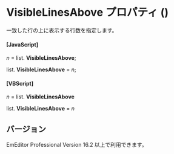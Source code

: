 # VisibleLinesAbove プロパティ ()

一致した行の上に表示する行数を指定します。

#### \[JavaScript\]

_n_ = list. **VisibleLinesAbove**;

list. **VisibleLinesAbove** = _n_;

#### \[VBScript\]

_n_ = list. **VisibleLinesAbove**

list. **VisibleLinesAbove** = _n_

## バージョン

EmEditor Professional Version 16.2 以上で利用できます。